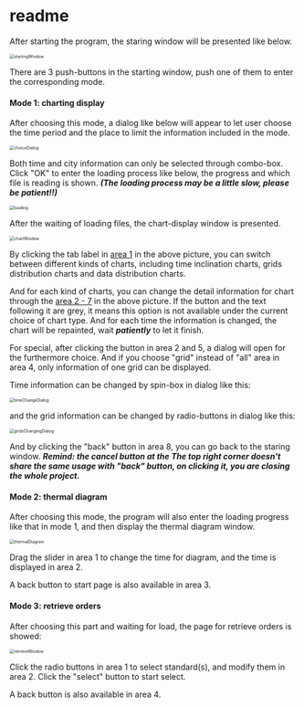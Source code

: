 # readme

After starting the program, the staring window will be presented like below.

<img src="..\final_project\project picture\startingWindow.png" alt="startingWindow" style="zoom:50%;" />

There are 3 push-buttons in the starting window,  push one of them to enter the corresponding mode.

#### Mode 1: charting display

After choosing this mode, a dialog like below will appear to let user choose the time period and the place to limit the information included in the mode.

<img src="..\final_project\project picture\choiceDialog.png" alt="choiceDialog" style="zoom:50%;" />

Both time and city information can only be selected through combo-box. Click "OK" to enter the loading process like below, the progress and which file is reading is shown. ***(The loading process may be a little slow,  please be patient!!)***

<img src="..\final_project\project picture\loading.png" alt="loading" style="zoom:50%;" />

After the waiting of loading files, the chart-display window is presented.

<img src="..\final_project\project picture\chartWindow.png" alt="chartWindow" style="zoom:50%;" />

By clicking the tab label in <u>area 1</u> in the above picture, you can switch between different kinds of charts, including time inclination charts, grids distribution charts and data distribution charts. 

And for each kind of  charts, you can change the detail information for chart through the <u>area 2 - 7</u> in the above picture. If the button and the text following it are grey, it means this option is not available under the current choice of chart type. And for each time the information is changed, the chart will be repainted, wait ***patiently*** to let it finish.

For special, after clicking the button in area 2 and 5, a dialog will open for the furthermore choice. And if you choose "grid" instead of  "all" area in area 4, only information of one grid can be displayed. 

Time information can be changed by spin-box in dialog like this:

<img src="..\final_project\project picture\timeChangeDialog.png" alt="timeChangeDialog" style="zoom:50%;" />

and the grid information can be changed by radio-buttons in dialog like this:

<img src="..\final_project\project picture\gridsChangingDialog.png" alt="gridsChangingDialog" style="zoom:50%;" />

And by clicking the "back" button in area 8, you can go back to the staring window. ***Remind: the cancel button at the The top right corner doesn't share the same usage with "back" button, on clicking it, you are closing the whole project.***

#### Mode 2: thermal diagram

After choosing this mode, the program will also enter the loading progress like that in mode 1, and then display the thermal diagram window.

<img src="..\final_project\project picture\thermalDiagram.png" alt="thermalDiagram" style="zoom:50%;" />

Drag the slider in area 1 to change the time for diagram, and the time is displayed in area 2.

A back button to start page is also available in area 3.

#### Mode 3: retrieve orders

After choosing this part and waiting for load, the page for retrieve orders is showed:

<img src="D:\GoodGoodStudyDayDayUp\DAERSHANG\problem solving\homework\final project\final_project\project picture\retrieveWindow.png" alt="retrieveWindow" style="zoom:50%;" />

Click the radio buttons in area 1 to select standard(s), and modify them in area 2. Click the "select" button to start select. 

A back button is also available in area 4.